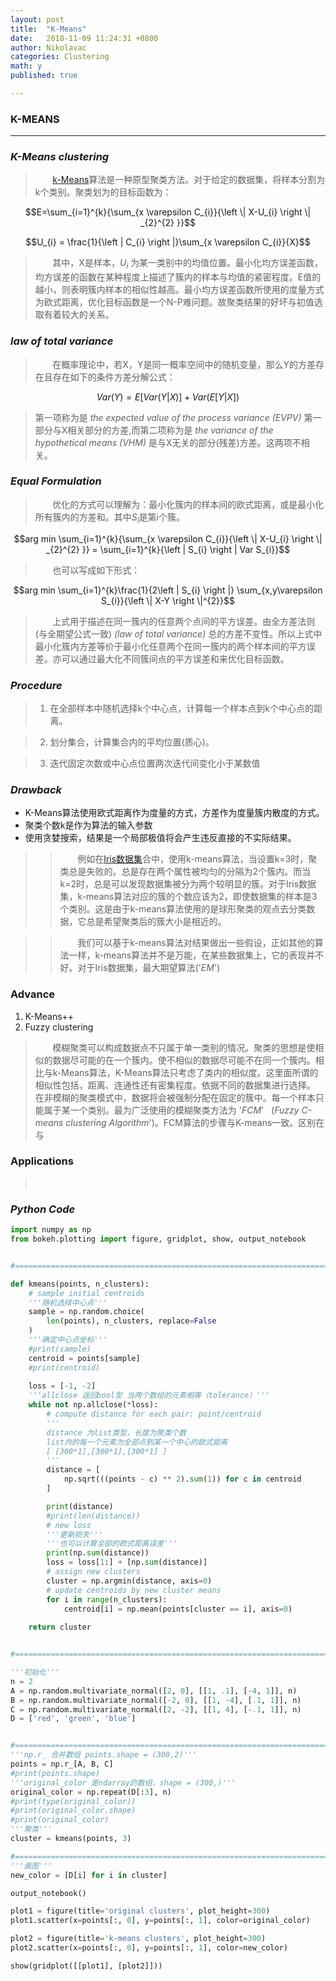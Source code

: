 ```yaml
---
layout: post
title:  "K-Means"
date:   2018-11-09 11:24:31 +0800
author: Nikolavac
categories: Clustering 
math: y
published: true

---
```

### **K-MEANS**
---
### _K-Means clustering_

>&#160; &#160; &#160; &#160;[k-Means](https://en.wikipedia.org/wiki/K-means_clustering)算法是一种原型聚类方法。对于给定的数据集，将样本分割为k个类别。聚类划为的目标函数为：

$$E=\sum_{i=1}^{k}{\sum_{x \varepsilon C_{i}}{\left \| X-U_{i} \right \| _{2}^{2}  }}$$

$$U_{i} = \frac{1}{\left | C_{i} \right |}\sum_{x \varepsilon C_{i}}{X}$$

>&#160; &#160; &#160; &#160;其中，X是样本，$U_{i}$ 为某一类别中的均值位置。最小化均方误差函数，均方误差的函数在某种程度上描述了簇内的样本与均值的紧密程度。E值的越小，则表明簇内样本的相似性越高。最小均方误差函数所使用的度量方式为欧式距离，优化目标函数是一个N-P难问题。故聚类结果的好坏与初值选取有着较大的关系。

###  _law of total variance_ 

>&#160; &#160; &#160; &#160;在概率理论中，若X，Y是同一概率空间中的随机变量，那么Y的方差存在且存在如下的条件方差分解公式：

$$Var(Y) = E[Var(Y|X)] + Var(E[Y|X])$$

>第一项称为是 _the expected value of the process variance (EVPV)_ 第一部分与X相关部分的方差,而第二项称为是 _the variance of the hypothetical means (VHM)_ 是与X无关的部分(残差)方差。这两项不相关。




### _Equal Formulation_


>&#160; &#160; &#160; &#160;优化的方式可以理解为：最小化簇内的样本间的欧式距离，或是最小化所有簇内的方差和。其中$S_{i}$是第i个簇。

$$arg min \sum_{i=1}^{k}{\sum_{x \varepsilon C_{i}}{\left \| X-U_{i} \right \| _{2}^{2}  }} = 
    \sum_{i=1}^{k}{\left | S_{i} \right | Var S_{i}}$$

>&#160; &#160; &#160; &#160;也可以写成如下形式：

$$arg min \sum_{i=1}^{k}\frac{1}{2\left | S_{i} \right |} \sum_{x,y\varepsilon S_{i}}{\left \| X-Y \right \|^{2}}$$

>&#160; &#160; &#160; &#160;上式用于描述在同一簇内的任意两个点间的平方误差。由全方差法则(与全期望公式一致) _(law of total variance)_ 总的方差不变性。所以上式中最小化簇内方差等价于最小化任意两个在同一簇内的两个样本间的平方误差。亦可以通过最大化不同簇间点的平方误差和来优化目标函数。


### _Procedure_

> 1. 在全部样本中随机选择k个中心点，计算每一个样本点到k个中心点的距离。

> 2. 划分集合，计算集合内的平均位置(质心)。

> 3. 迭代固定次数或中心点位置两次迭代间变化小于某数值

### _Drawback_

- K-Means算法使用欧式距离作为度量的方式，方差作为度量簇内散度的方式。
- 聚类个数k是作为算法的输入参数
- 使用贪婪搜索，结果是一个局部极值将会产生违反直接的不实际结果。

> >&#160; &#160; &#160; &#160;例如在[Iris数据集](http://archive.ics.uci.edu/ml/datasets/Iris)合中，使用k-means算法，当设置k=3时，聚类总是失败的。总是存在两个属性被均匀的分隔为2个簇内。而当k=2时，总是可以发现数据集被分为两个较明显的簇。对于Iris数据集，k-means算法对应的簇的个数应该为2，即使数据集的样本是3个类别。这是由于k-means算法使用的是球形聚类的观点去分类数据，它总是希望聚类后的簇大小是相近的。

>>&#160; &#160; &#160; &#160;我们可以基于k-means算法对结果做出一些假设，正如其他的算法一样，k-means算法并不是万能，在某些数据集上，它的表现并不好。对于Iris数据集，最大期望算法('_EM_')

### Advance
1. K-Means++
2. Fuzzy clustering
>&#160; &#160; &#160; &#160;模糊聚类可以构成数据点不只属于单一类别的情况。聚类的思想是使相似的数据尽可能的在一个簇内。使不相似的数据尽可能不在同一个簇内。相比与k-Means算法，K-Means算法只考虑了类内的相似度。这里面所谓的相似性包括，距离、连通性还有密集程度。依据不同的数据集进行选择。
>在非模糊的聚类模式中，数据将会被强制分配在固定的簇中。每一个样本只能属于某一个类别。最为广泛使用的模糊聚类方法为  '_FCM_'&#160; &#160;(_Fuzzy C-means clustering Algorithm_')。FCM算法的步骤与K-means一致。区别在与


### Applications
>&#160; &#160; &#160; &#160;



### _Python Code_

~~~python
import numpy as np
from bokeh.plotting import figure, gridplot, show, output_notebook


#==============================================================================#

def kmeans(points, n_clusters):
    # sample initial centroids
    '''随机选择中心点'''
    sample = np.random.choice(
        len(points), n_clusters, replace=False
    )
    '''确定中心点坐标'''
    #print(sample)
    centroid = points[sample]
    #print(centroid)
    
    loss = [-1, -2]
    '''allclose 返回bool型 当两个数组的元素相等（tolerance）'''
    while not np.allclose(*loss):
        # compute distance for each pair: point/centroid
        '''
        distance 为list类型，长度为聚类个数
        list内的每一个元素为全部点到某一个中心的欧式距离
        [ [300*1],[300*1],[300*1] ]
        '''
        distance = [
            np.sqrt(((points - c) ** 2).sum(1)) for c in centroid
        ]

        print(distance)
        #print(len(distance))
        # new loss
        '''更新损失'''
        '''也可以计算全部的欧式距离误差'''
        print(np.sum(distance))
        loss = loss[1:] + [np.sum(distance)]
        # assign new clusters
        cluster = np.argmin(distance, axis=0)
        # update centroids by new cluster means
        for i in range(n_clusters):
            centroid[i] = np.mean(points[cluster == i], axis=0)
        
    return cluster


#==============================================================================#

'''初始化'''
n = 2
A = np.random.multivariate_normal([2, 0], [[1, .1], [-4, 1]], n)
B = np.random.multivariate_normal([-2, 0], [[1, -4], [.1, 1]], n)
C = np.random.multivariate_normal([2, -2], [[1, 4], [-.1, 1]], n)
D = ['red', 'green', 'blue']


#==============================================================================#
'''np.r_ 合并数组 points.shape = (300,2)'''
points = np.r_[A, B, C]
#print(points.shape)
'''original_color 是ndarray的数组，shape = (300,)'''
original_color = np.repeat(D[:3], n)
#print(type(original_color))
#print(original_color.shape)
#print(original_color)
'''聚类'''
cluster = kmeans(points, 3)

#==============================================================================#
'''画图'''
new_color = [D[i] for i in cluster]

output_notebook()

plot1 = figure(title='original clusters', plot_height=300)
plot1.scatter(x=points[:, 0], y=points[:, 1], color=original_color)

plot2 = figure(title='k-means clusters', plot_height=300)
plot2.scatter(x=points[:, 0], y=points[:, 1], color=new_color)

show(gridplot([[plot1], [plot2]]))


~~~

>
